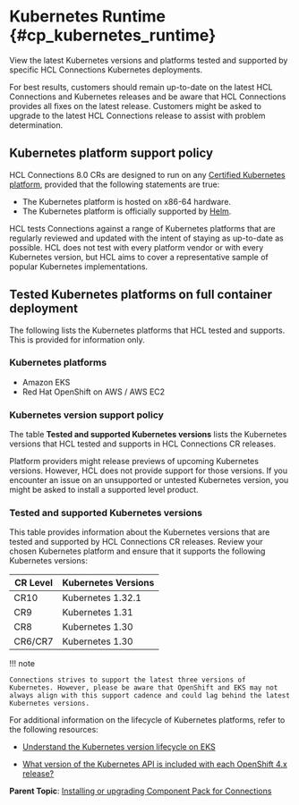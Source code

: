 # Kubernetes Runtime {#cp_kubernetes_runtime}

View the latest Kubernetes versions and platforms tested and supported by specific HCL Connections Kubernetes deployments.

For best results, customers should remain up-to-date on the latest HCL Connections and Kubernetes releases and be aware that HCL Connections provides all fixes on the latest release. Customers might be asked to upgrade to the latest HCL Connections release to assist with problem determination.

## Kubernetes platform support policy

HCL Connections 8.0 CRs are designed to run on any [Certified Kubernetes platform](https://www.cncf.io/certification/software-conformance), provided that the following statements are true:

- The Kubernetes platform is hosted on x86-64 hardware.
- The Kubernetes platform is officially supported by [Helm](https://helm.sh/docs/topics/kubernetes_distros/).

HCL tests Connections against a range of Kubernetes platforms that are regularly reviewed and updated with the intent of staying as up-to-date as possible. HCL does not test with every platform vendor or with every Kubernetes version, but HCL aims to cover a representative sample of popular Kubernetes implementations. 

## Tested Kubernetes platforms on full container deployment

The following lists the Kubernetes platforms that HCL tested and supports. This is provided for information only.

### Kubernetes platforms

- Amazon EKS
- Red Hat OpenShift on AWS / AWS EC2

### Kubernetes version support policy

The table **Tested and supported Kubernetes versions** lists the Kubernetes versions that HCL tested and supports in HCL Connections CR releases.

Platform providers might release previews of upcoming Kubernetes versions. However, HCL does not provide support for those versions.
If you encounter an issue on an unsupported or untested Kubernetes version, you might be asked to install a supported level product.

### Tested and supported Kubernetes versions

This table provides information about the Kubernetes versions that are tested and supported by HCL Connections CR releases. Review your chosen Kubernetes platform and ensure that it supports the following Kubernetes versions:


| **CR Level** | **Kubernetes Versions** |
|--------------|-------------------------|
| CR10         | Kubernetes 1.32.1       |      
| CR9          | Kubernetes 1.31         |
| CR8          | Kubernetes 1.30         |
| CR6/CR7      | Kubernetes 1.30         |

!!! note

    Connections strives to support the latest three versions of Kubernetes. However, please be aware that OpenShift and EKS may not always align with this support cadence and could lag behind the latest Kubernetes versions.


For additional information on the lifecycle of Kubernetes platforms, refer to the following resources:

- [Understand the Kubernetes version lifecycle on EKS](https://docs.aws.amazon.com/eks/latest/userguide/kubernetes-versions.html)

- [What version of the Kubernetes API is included with each OpenShift 4.x release?](https://access.redhat.com/solutions/4870701)



**Parent Topic**: [Installing or upgrading Component Pack for Connections](../install/cp_install_config_intro.md)
